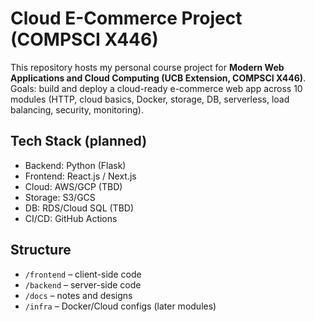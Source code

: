 # Cloud E-Commerce Project (COMPSCI X446)

This repository hosts my personal course project for **Modern Web Applications and Cloud Computing (UCB Extension, COMPSCI X446)**.  
Goals: build and deploy a cloud-ready e-commerce web app across 10 modules (HTTP, cloud basics, Docker, storage, DB, serverless, load balancing, security, monitoring).

## Tech Stack (planned)
- Backend: Python (Flask)
- Frontend: React.js / Next.js
- Cloud: AWS/GCP (TBD)
- Storage: S3/GCS
- DB: RDS/Cloud SQL (TBD)
- CI/CD: GitHub Actions

## Structure
- `/frontend` – client-side code
- `/backend` – server-side code
- `/docs` – notes and designs
- `/infra` – Docker/Cloud configs (later modules)